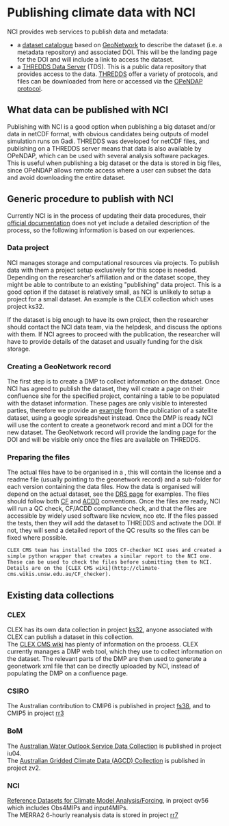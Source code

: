 # Publishing climate data with NCI

NCI provides web services to publish data and metadata:
* a [dataset catalogue](https://geonetwork.nci.org.au/geonetwork/srv/eng/catalog.search#/home) based on [GeoNetwork](geonetwork) to describe the dataset (i.e. a metadata repository) and associated DOI.  This will be the landing page for the DOI and will include a link to access the dataset. 
* a [THREDDS Data Server](https://dapds00.nci.org.au/thredds/catalog.html) (TDS). This is a public data repository that provides access to the data. [THREDDS](thredds) offer a variety of protocols, and files can be downloaded from here or accessed via the [OPeNDAP protocol](opendap).

## What data can be published with NCI
Publishing with NCI is a good option when publishing a big dataset and/or data in netCDF format, with obvious candidates being outputs of model simulation runs on Gadi. 
THREDDS was developed for netCDF files, and publishing on a THREDDS server means that data is also available by OPeNDAP, which can be used with several analysis software packages. This is useful when publishing a big dataset or the data is stored in big files, since OPeNDAP allows remote access where a user can subset the data and avoid downloading the entire dataset. 

## Generic procedure to publish with NCI
Currently NCI is in the process of updating their data procedures, their [official documentation](https://opus.nci.org.au/display/NDP/Data+Management) does not yet include a detailed description of the process, so the following information is based on our experiences.

### Data project
NCI manages storage and computational resources via projects. To publish data with them a project setup exclusively for this scope is needed. Depending on the researcher's affiliation and or the dataset scope, they might be able to contribute to an existing "publishing" data project. This is a good option if the dataset is relatively small, as NCI is unlikely to setup a project for a small dataset. An example is the CLEX collection which uses project ks32.

If the dataset is big enough to have its own project, then the researcher should contact the NCI data team, via the helpdesk, and discuss the options with them. If NCI agrees to proceed with the publication, the researcher will have to provide details of the dataset and usually funding for the disk storage.

### Creating a GeoNetwork record
The first step is to create a DMP to collect information on the dataset. Once NCI has agreed to publish the dataset, they will create a page on their confluence site for the specified project, containing a table to be populated with the dataset information.
These pages are only visible to interested parties, therefore we provide an [example](https://docs.google.com/spreadsheets/d/1Rt-bKNfjNRi-kB_pFrhLE9-XwqvmkpLfu5i4_sdzfQ4/edit#gid=0) from the publication of a satellite dataset, using a google spreadsheet instead.
Once the DMP is ready NCI will use the content to create a geonetwork record and mint a DOI for the new dataset. The GeoNetwork record will provide the landing page for the DOI and will be visible only once the files are available on THREDDS.

### Preparing the files
The actual files have to be organised in a <dataset-folder>, this will contain the license and a readme file (usually pointing to the geonetwork record) and a sub-folder for each version containing the data files. How the data is organised will depend on the actual dataset, see the [DRS page](../tech/drs.md) for examples.
The files should follow both [CF](../concepts/cf-conventions.md) and [ACDD](../concepts/acdd-conventions.md) conventions. Once the files are ready, NCI will run a QC check, CF/ACDD compliance check, and that the files are accessible by widely used software like ncview, nco etc.
If the files passed the tests, then they will add the dataset to THREDDS and activate the DOI. If not, they will send a detailed report of the QC results so the files can be fixed where possible.

```{admonition} CF-checker
CLEX CMS team has installed the IOOS CF-checker NCI uses and created a simple python wrapper that creates a similar report to the NCI one. These can be used to check the files before submitting them to NCI. Details are on the [CLEX CMS wiki](http://climate-cms.wikis.unsw.edu.au/CF_checker).
```

## Existing data collections

### CLEX
CLEX has its own data collection in project [ks32](https://my.nci.org.au/mancini/project/ks32), anyone associated with CLEX can publish a dataset in this collection.  
The [CLEX CMS wiki](http://climate-cms.wikis.unsw.edu.au/Publishing_with_NCI) has plenty of information on the process. CLEX currently manages a DMP web tool, which they use to collect information on the dataset. The relevant parts of the DMP are then used to generate a geonetwork xml file that can be directly uploaded by NCI, instead of populating the DMP on a confluence page.

### CSIRO
The Australian contribution to CMIP6 is published in project [fs38](https://my.nci.org.au/mancini/project/fs38), and to CMIP5 in project [rr3](https://my.nci.org.au/mancini/project/rr3)

### BoM
The [Australian Water Outlook Service Data Collection](https://my.nci.org.au/mancini/project/iu04) is published in project iu04.  
The [Australian Gridded Climate Data (AGCD) Collection](https://my.nci.org.au/mancini/project/zv2) is published in project zv2.

### NCI
[Reference Datasets for Climate Model Analysis/Forcing](https://my.nci.org.au/mancini/project/qv56), in project qv56 which includes Obs4MIPs and input4MIPs.  
The MERRA2 6-hourly reanalysis data is stored in project [rr7](https://my.nci.org.au/mancini/project/rr7)
